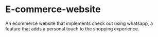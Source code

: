 # E-commerce-website

An ecommerce website that implements check out using whatsapp, a feature that adds a personal touch to the shopping experience.
